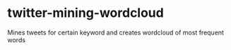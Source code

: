 # twitter-mining-wordcloud
Mines tweets for certain keyword and creates wordcloud of most frequent words
